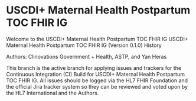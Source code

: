 # USCDI+ Maternal Health Postpartum TOC FHIR IG

Welcome to the USCDI+ Maternal Health Postpartum TOC FHIR IG
USCDI+ Maternal Health Postpartum TOC FHIR IG (Version 0.1.0) History

Authors: Clinovations Government + Health, ASTP, and Yan Heras

This branch is the active branch for applying issues and trackers for the Continuous Integration (CI) Build for USCDI+ Maternal Health Postpartum TOC FHIR IG. All issues should be logged via the HL7 FHIR Foundation and the official Jira tracker system so they can be reviewed and voted upon by the HL7 International and the Authors. 
